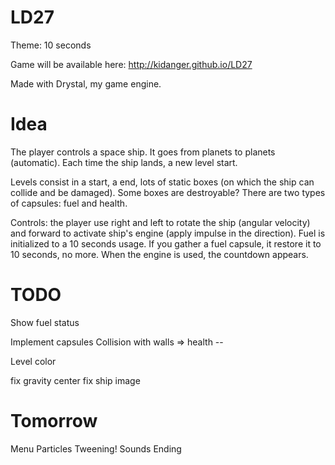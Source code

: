 LD27
====

Theme: 10 seconds

Game will be available here: http://kidanger.github.io/LD27

Made with Drystal, my game engine.

Idea
====

The player controls a space ship.
It goes from planets to planets (automatic). Each time the ship lands, a new level start.

Levels consist in a start, a end, lots of static boxes (on which the ship can collide and be damaged).
Some boxes are destroyable?
There are two types of capsules: fuel and health.

Controls: the player use right and left to rotate the ship (angular velocity) and forward to activate ship's engine (apply impulse in the direction).
Fuel is initialized to a 10 seconds usage. If you gather a fuel capsule, it restore it to 10 seconds, no more.
When the engine is used, the countdown appears.


TODO
====

Show fuel status

Implement capsules
Collision with walls => health --

Level color

fix gravity center
fix ship image

Tomorrow
========

Menu
Particles
Tweening!
Sounds
Ending

